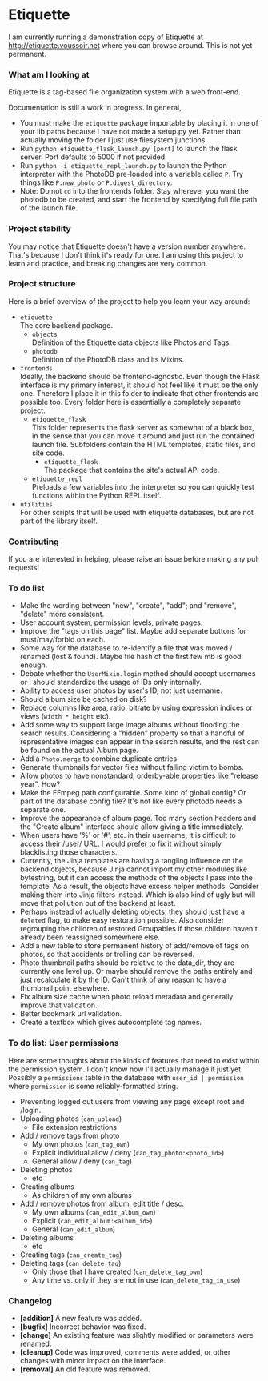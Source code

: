 Etiquette
=========

I am currently running a demonstration copy of Etiquette at http://etiquette.voussoir.net where you can browse around. This is not yet permanent.

### What am I looking at

Etiquette is a tag-based file organization system with a web front-end.

Documentation is still a work in progress. In general,

- You must make the `etiquette` package importable by placing it in one of your lib paths because I have not made a setup.py yet. Rather than actually moving the folder I just use filesystem junctions.
- Run `python etiquette_flask_launch.py [port]` to launch the flask server. Port defaults to 5000 if not provided.
- Run `python -i etiquette_repl_launch.py` to launch the Python interpreter with the PhotoDB pre-loaded into a variable called `P`. Try things like `P.new_photo` or `P.digest_directory`.
- Note: Do not `cd` into the frontends folder. Stay wherever you want the photodb to be created, and start the frontend by specifying full file path of the launch file.

### Project stability

You may notice that Etiquette doesn't have a version number anywhere. That's because I don't think it's ready for one. I am using this project to learn and practice, and breaking changes are very common.

### Project structure

Here is a brief overview of the project to help you learn your way around:

- `etiquette`  
    The core backend package.
    - `objects`  
        Definition of the Etiquette data objects like Photos and Tags.
    - `photodb`  
        Definition of the PhotoDB class and its Mixins.
- `frontends`  
    Ideally, the backend should be frontend-agnostic. Even though the Flask interface is my primary interest, it should not feel like it must be the only one. Therefore I place it in this folder to indicate that other frontends are possible too. Every folder here is essentially a completely separate project.
    - `etiquette_flask`  
    This folder represents the flask server as somewhat of a black box, in the sense that you can move it around and just run the contained launch file. Subfolders contain the HTML templates, static files, and site code.
        - `etiquette_flask`  
        The package that contains the site's actual API code.
    - `etiquette_repl`  
        Preloads a few variables into the interpreter so you can quickly test functions within the Python REPL itself.
- `utilities`  
    For other scripts that will be used with etiquette databases, but are not part of the library itself.

### Contributing

If you are interested in helping, please raise an issue before making any pull requests!

### To do list
- Make the wording between "new", "create", "add"; and "remove", "delete" more consistent.
- User account system, permission levels, private pages.
- Improve the "tags on this page" list. Maybe add separate buttons for must/may/forbid on each.
- Some way for the database to re-identify a file that was moved / renamed (lost & found). Maybe file hash of the first few mb is good enough.
- Debate whether the `UserMixin.login` method should accept usernames or I should standardize the usage of IDs only internally.
- Ability to access user photos by user's ID, not just username.
- Should album size be cached on disk?
- Replace columns like area, ratio, bitrate by using expression indices or views (`width * height` etc).
- Add some way to support large image albums without flooding the search results. Considering a "hidden" property so that a handful of representative images can appear in the search results, and the rest can be found on the actual Album page.
- Add a `Photo.merge` to combine duplicate entries.
- Generate thumbnails for vector files without falling victim to bombs.
- Allow photos to have nonstandard, orderby-able properties like "release year". How?
- Make the FFmpeg path configurable. Some kind of global config? Or part of the database config file? It's not like every photodb needs a separate one.
- Improve the appearance of album page. Too many section headers and the "Create album" interface should allow giving a title immediately.
- When users have '%' or '#', etc. in their username, it is difficult to access their /user/ URL. I would prefer to fix it without simply blacklisting those characters.
- Currently, the Jinja templates are having a tangling influence on the backend objects, because Jinja cannot import my other modules like bytestring, but it can access the methods of the objects I pass into the template. As a result, the objects have excess helper methods. Consider making them into Jinja filters instead. Which is also kind of ugly but will move that pollution out of the backend at least.
- Perhaps instead of actually deleting objects, they should just have a `deleted` flag, to make easy restoration possible. Also consider regrouping the children of restored Groupables if those children haven't already been reassigned somewhere else.
- Add a new table to store permanent history of add/remove of tags on photos, so that accidents or trolling can be reversed.
- Photo thumbnail paths should be relative to the data_dir, they are currently one level up. Or maybe should remove the paths entirely and just recalculate it by the ID. Can't think of any reason to have a thumbnail point elsewhere.
- Fix album size cache when photo reload metadata and generally improve that validation.
- Better bookmark url validation.
- Create a textbox which gives autocomplete tag names.

### To do list: User permissions
Here are some thoughts about the kinds of features that need to exist within the permission system. I don't know how I'll actually manage it just yet. Possibly a `permissions` table in the database with `user_id | permission` where `permission` is some reliably-formatted string.

- Preventing logged out users from viewing any page except root and /login.
- Uploading photos (`can_upload`)
    - File extension restrictions
- Add / remove tags from photo
    - My own photos (`can_tag_own`)
    - Explicit individual allow / deny (`can_tag_photo:<photo_id>`)
    - General allow / deny (`can_tag`)
- Deleting photos
    - etc
- Creating albums
    - As children of my own albums
- Add / remove photos from album, edit title / desc.
    - My own albums (`can_edit_album_own`)
    - Explicit (`can_edit_album:<album_id>`)
    - General (`can_edit_album`)
- Deleting albums
    - etc
- Creating tags (`can_create_tag`)
- Deleting tags (`can_delete_tag`)
    - Only those that I have created (`can_delete_tag_own`)
    - Any time vs. only if they are not in use (`can_delete_tag_in_use`)

### Changelog

- **[addition]** A new feature was added.
- **[bugfix]** Incorrect behavior was fixed.
- **[change]** An existing feature was slightly modified or parameters were renamed.
- **[cleanup]** Code was improved, comments were added, or other changes with minor impact on the interface.
- **[removal]** An old feature was removed.

&nbsp;
